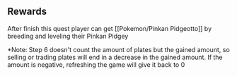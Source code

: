 ## Rewards

After finish this quest player can get [[Pokemon/Pinkan Pidgeotto]] by breeding and leveling their Pinkan Pidgey

*Note: Step 6 doesn't count the amount of plates but the gained amount, so selling or trading plates will end in a decrease in the gained amount. If the amount is negative, refreshing the game will give it back to 0